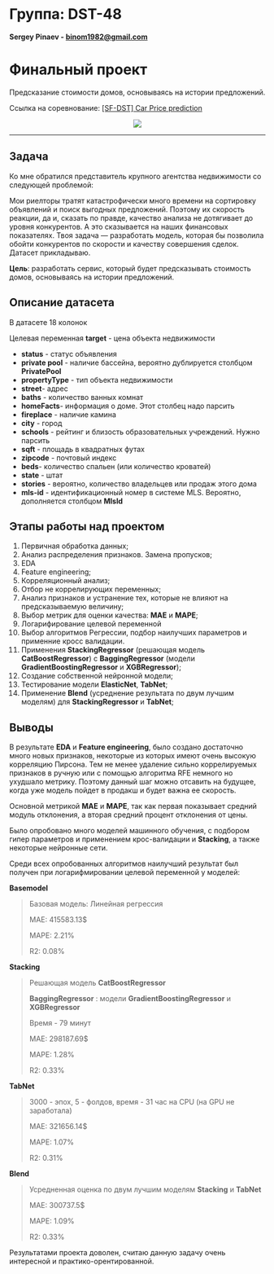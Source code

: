 # Группа: DST-48

**Sergey Pinaev - binom1982@gmail.com**

# Финальный проект

Предсказание стоимости домов, основываясь на истории предложений.

Ссылка на соревнование: [[SF-DST] Car Price prediction](https://www.kaggle.com/c/sf-dst-car-price-prediction-part2)

<p align="center" width="100%">
<img src="https://habrastorage.org/r/w1560/getpro/habr/upload_files/080/2a6/5e7/0802a65e78ee2bd84388c0d1ebab98d5.png" width="auto"/>
</p>
<hr>

## Задача

Ко мне обратился представитель крупного агентства недвижимости со следующей проблемой:

Мои риелторы тратят катастрофически много времени на сортировку объявлений и поиск выгодных предложений. Поэтому их скорость реакции, да и, сказать по правде, качество анализа не дотягивает до уровня конкурентов. А это сказывается на наших финансовых показателях. Твоя задача — разработать модель, которая бы позволила обойти конкурентов по скорости и качеству совершения сделок. Датасет прикладываю.

**Цель**: разработать сервис, который будет предсказывать стоимость домов, основываясь на истории предложений.

## Описание датасета

В датасете 18 колонок

Целевая переменная **target** - цена объекта недвижимости

* **status** - статус объявления
* **private pool** - наличие бассейна, вероятно дублируется столбцом **PrivatePool**
* **propertyType** - тип объекта недвижимости
* **street**- адрес
* **baths** - количество ванных комнат
* **homeFacts**- информация о доме. Этот столбец надо парсить
* **fireplace** - наличие камина
* **city** - город
* **schools** - рейтинг и близость образовательных учреждений. Нужно парсить
* **sqft** - площадь в квадратных футах
* **zipcode** - почтовый индекс
* **beds**- количество спальен (или количество кроватей)
* **state** - штат
* **stories** - вероятно, количество владельцев или продаж этого дома
* **mls-id** - идентификационный номер в системе MLS. Вероятно, дополняется столбцом **MlsId**

## Этапы работы над проектом

1. Первичная обработка данных;
2. Анализ распределения признаков. Замена пропусков;
3. EDA
4. Feature engineering;
5. Корреляционный анализ;
6. Отбор не коррелирующих переменных;
7. Анализ признаков и устранение тех, которые не влияют на предсказываемую величину;
8. Выбор метрик для оценки качества: **MAE** и **MAPE**;
9. Логарифирование целевой переменной
10. Выбор алгоритмов Регрессии, подбор наилучших параметров и применние кросс валидации.
11. Применения **StackingRegressor** (решающая модель **CatBoostRegressor**) с **BaggingRegressor** (модели **GradientBoostingRegressor** и **XGBRegressor**);
12. Создание собственной нейронной модели;
13. Тестирование модели **ElasticNet**, **TabNet**;
14. Применение **Blend** (усреднение результата по двум лучшим моделям) для **StackingRegressor** и **TabNet**;

## Выводы

В результате **EDA** и **Feature engineering**, было создано достаточно много новых признаков, некоторые из которых имеют очень высокую корреляцию Пирсона. Тем не менее удаление сильно коррелируемых признаков в ручную или с помощью алгоритма RFE немного но ухудшало метрику. Поэтому данный шаг можно отсавить на будущее, когда уже модель пойдет в продакш и будет важна ее скорость.

Основной метрикой **MAE** и **MAPE**, так как первая показывает средний модуль отклонения, а вторая средний процент отклонения от цены.

Было опробовано много моделей машинного обучения, с подбором гипер параметров и применением крос-валидации и **Stacking**, а также некоторые нейронные сети.

Среди всех опробованных алгоритмов наилучший результат был получен при логарифмировании целевой переменной у моделей:

**Basemodel**

> Базовая модель: Линейная регрессия
> 
> MAE: 415583.13$
> 
> MAPE: 2.21%
> 
> R2: 0.08%

**Stacking**

> Решающая модель **CatBoostRegressor**
> 
> **BaggingRegressor** : модели **GradientBoostingRegressor** и **XGBRegressor**
> 
> Время - 79 минут
> 
> MAE: 298187.69$
> 
> MAPE: 1.28%
> 
> R2: 0.33%

**TabNet**

> 3000 - эпох, 5 - фолдов, время - 31 час на CPU (на GPU не заработала)
> 
> MAE: 321656.14$
> 
> MAPE: 1.07%
> 
> R2: 0.31%

**Blend**

> Усредненная оценка по двум лучшим моделям **Stacking** и **TabNet**
> 
> MAE: 300737.5$
> 
> MAPE: 1.09%
> 
> R2: 0.33%

Результатами проекта доволен, считаю данную задачу очень интересной и практико-орентированной.
